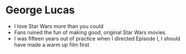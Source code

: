 George Lucas
========================

* I love Star Wars more than you could
* Fans ruined the fun of making good, original Star Wars movies.
* I was fifteen years out of practice when I directed Episode I, I should have made a warm up film first
